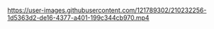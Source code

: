 

https://user-images.githubusercontent.com/121789302/210232256-1d5363d2-de16-4377-a401-199c344cb970.mp4

